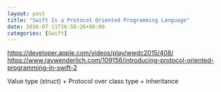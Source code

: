 ```yaml
---
layout: post
title: "Swift Is a Protocol Oriented Programming Language"
date: 2016-07-11T16:58:26+08:00
categories: [Swift]
---
```


https://developer.apple.com/videos/play/wwdc2015/408/
https://www.raywenderlich.com/109156/introducing-protocol-oriented-programming-in-swift-2

Value type (struct) + Protocol
over class type + inheritance

